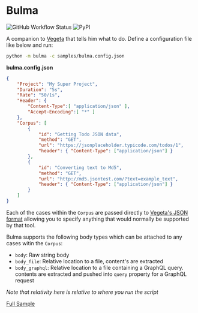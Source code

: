 # Bulma

![GitHub Workflow Status](https://img.shields.io/github/workflow/status/kiran94/bulma/Deploy) ![PyPI](https://img.shields.io/pypi/v/bulma-load)

A companion to [Vegeta](https://github.com/tsenart/vegeta) that tells him what to do. Define a configuration file like below and run: 

```sh
python -m bulma -c samples/bulma.config.json
```

**bulma.config.json**

```json
{
    "Project": "My Super Project",
    "Duration": "5s",
    "Rate": "50/1s",
    "Header": {
        "Content-Type":[ "application/json" ],
        "Accept-Encoding":[ "*" ]
    },
    "Corpus": [
        {
            "id": "Getting Todo JSON data",
            "method": "GET",
            "url": "https://jsonplaceholder.typicode.com/todos/1",
            "header": { "Content-Type": ["application/json"] }
        },
        {
            "id": "Converting text to Md5",
            "method": "GET",
            "url": "http://md5.jsontest.com/?text=example_text",
            "header": { "Content-Type": ["application/json"] }
        }
    ]
}
```

Each of the cases within the `Corpus` are passed directly to [Vegeta's JSON format](https://github.com/tsenart/vegeta#json-format) allowing you to specify anything that would normally be supported by that tool.

Bulma supports the following body types which can be attached to any cases witin the `Corpus`:

- `body`: Raw string body
- `body_file`: Relative location to a file, content's are extracted
- `body_graphql`: Relative location to a file containing a GraphQL query. contents are extracted and pushed into `query` property for a GraphQL request

*Note that relativity here is relative to where you run the script*

[Full Sample](https://github.com/kiran94/bulma/blob/master/samples/bulma.config.json)
